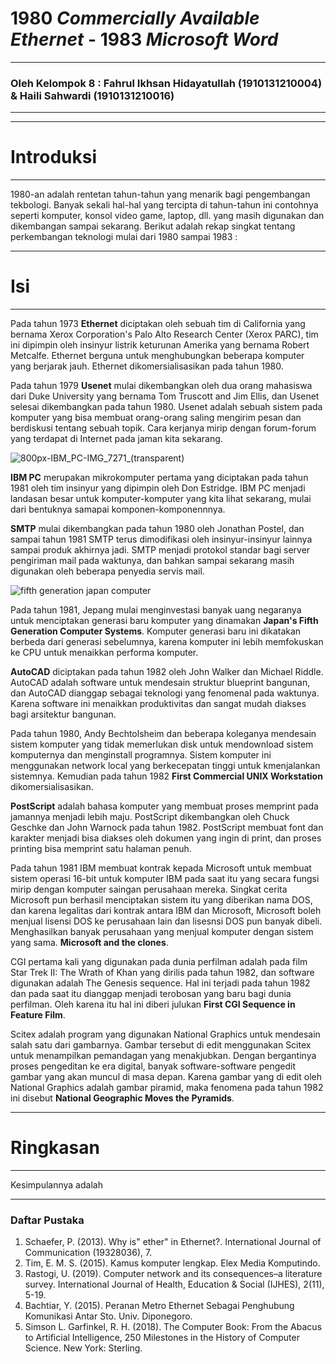 # 1980 _Commercially Available Ethernet_ - 1983 _Microsoft Word_
---  
### Oleh Kelompok 8 : Fahrul Ikhsan Hidayatullah (1910131210004) & Haili Sahwardi (1910131210016)
---  


---
# Introduksi
---
1980-an adalah rentetan tahun-tahun yang menarik bagi pengembangan tekbologi. Banyak sekali hal-hal yang tercipta di tahun-tahun ini contohnya seperti komputer, konsol video game, laptop, dll. yang masih digunakan dan dikembangan sampai sekarang. Berikut adalah rekap singkat tentang perkembangan teknologi mulai dari 1980 sampai 1983 :

---
# Isi
---

Pada tahun 1973 __Ethernet__ diciptakan oleh sebuah tim di California yang bernama Xerox Corporation's Palo Alto Research Center (Xerox PARC), tim ini dipimpin oleh insinyur listrik keturunan Amerika yang bernama Robert Metcalfe. Ethernet berguna untuk menghubungkan beberapa komputer yang berjarak jauh. Ethernet dikomersialisasikan pada tahun 1980.

Pada tahun 1979 __Usenet__ mulai dikembangkan oleh dua orang mahasiswa dari Duke University yang bernama Tom Truscott and Jim Ellis, dan Usenet selesai dikembangkan pada tahun 1980. Usenet adalah sebuah sistem pada komputer yang bisa membuat orang-orang saling mengirim pesan dan berdiskusi tentang sebuah topik. Cara kerjanya mirip dengan forum-forum yang terdapat di Internet pada jaman kita sekarang.

![800px-IBM_PC-IMG_7271_(transparent)](https://user-images.githubusercontent.com/74659819/190919807-0024ae91-cc49-4ee9-aa2a-02f78676c41e.png)

__IBM PC__ merupakan mikrokomputer pertama yang diciptakan pada tahun 1981 oleh tim insinyur yang dipimpin oleh Don Estridge. IBM PC menjadi landasan besar untuk komputer-komputer yang kita lihat sekarang, mulai dari bentuknya samapai komponen-komponennnya.

__SMTP__ mulai dikembangkan pada tahun 1980 oleh Jonathan Postel, dan sampai tahun 1981 SMTP terus dimodifikasi oleh insinyur-insinyur lainnya sampai produk akhirnya jadi. SMTP menjadi protokol standar bagi server pengiriman mail pada waktunya, dan bahkan sampai sekarang masih digunakan oleh beberapa penyedia servis mail.

![fifth generation japan computer](https://user-images.githubusercontent.com/74659819/190943121-952d266b-fba4-44a4-9bef-59d2ad277750.jpg)

Pada tahun 1981, Jepang mulai menginvestasi banyak uang negaranya untuk menciptakan generasi baru komputer yang dinamakan __Japan's Fifth Generation Computer Systems__. Komputer generasi baru ini dikatakan berbeda dari generasi sebelumnya, karena komputer ini lebih memfokuskan ke CPU untuk menaikkan performa komputer.

__AutoCAD__ diciptakan pada tahun 1982 oleh John Walker dan Michael Riddle. AutoCAD adalah software untuk mendesain struktur blueprint bangunan, dan AutoCAD dianggap sebagai teknologi yang fenomenal pada waktunya. Karena software ini menaikkan produktivitas dan sangat mudah diakses bagi arsitektur bangunan.

Pada tahun 1980, Andy Bechtolsheim dan beberapa koleganya mendesain sistem komputer yang tidak memerlukan disk untuk mendownload sistem komputernya dan menginstall programnya. Sistem komputer ini menggunakan network local yang berkecepatan tinggi untuk kmenjalankan sistemnya. Kemudian pada tahun 1982 __First Commercial UNIX Workstation__ dikomersialisasikan.

__PostScript__ adalah bahasa komputer yang membuat proses memprint pada jamannya menjadi lebih maju. PostScript dikembangkan oleh Chuck Geschke dan John Warnock pada tahun 1982. PostScript membuat font dan karakter menjadi bisa diakses oleh dokumen yang ingin di print, dan proses printing bisa memprint satu halaman penuh.

Pada tahun 1981 IBM membuat kontrak kepada Microsoft untuk membuat sistem operasi 16-bit untuk komputer IBM pada saat itu yang secara fungsi mirip dengan komputer saingan perusahaan mereka. Singkat cerita Microsoft pun berhasil menciptakan sistem itu yang diberikan nama DOS, dan karena legalitas dari kontrak antara IBM dan Microsoft, Microsoft boleh menjual lisensi DOS ke perusahaan lain dan lisesnsi DOS pun banyak dibeli. Menghasilkan banyak perusahaan yang menjual komputer dengan sistem yang sama. __Microsoft and the clones__.

CGI pertama kali yang digunakan pada dunia perfilman adalah pada film Star Trek II: The Wrath of Khan yang dirilis pada tahun 1982, dan software digunakan adalah The Genesis sequence. Hal ini terjadi pada tahun 1982 dan pada saat itu dianggap menjadi terobosan yang baru bagi dunia perfilman. Oleh karena itu hal ini diberi julukan __First CGI Sequence in Feature Film__.

Scitex adalah program yang digunakan National Graphics untuk mendesain salah satu dari gambarnya. Gambar tersebut di edit menggunakan Scitex untuk menampilkan pemandagan yang menakjubkan. Dengan bergantinya proses pengeditan ke era digital, banyak software-software pengedit gambar yang akan muncul di masa depan. Karena gambar yang di edit oleh National Graphics adalah gambar piramid, maka fenomena pada tahun 1982 ini disebut __National Geographic Moves the Pyramids__.





---
# Ringkasan
---

Kesimpulannya adalah

---

### Daftar Pustaka

1. Schaefer, P. (2013). Why is" ether" in Ethernet?. International Journal of Communication (19328036), 7.
2. Tim, E. M. S. (2015). Kamus komputer lengkap. Elex Media Komputindo.
3. Rastogi, U. (2019). Computer network and its consequences–a literature survey. International Journal of Health, Education & Social (IJHES), 2(11), 5-19.
4. Bachtiar, Y. (2015). Peranan Metro Ethernet Sebagai Penghubung Komunikasi Antar Sto. Univ. Diponegoro.
5. Simson L. Garfinkel, R. H. (2018). The Computer Book: From the Abacus to Artificial Intelligence, 250 Milestones in the History of Computer Science. New York: Sterling.
